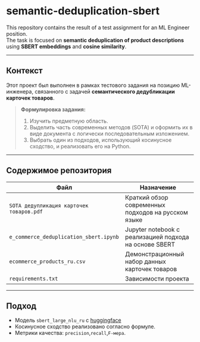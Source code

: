 # semantic-deduplication-sbert

This repository contains the result of a test assignment for an ML Engineer position.  
The task is focused on **semantic deduplication of product descriptions** using **SBERT embeddings** and **cosine similarity**.

---

## Контекст

Этот проект был выполнен в рамках тестового задания на позицию ML-инженера, связанного с задачей **семантического дедубликации карточек товаров**.

> **Формулировка задания:**
>
> 1. Изучить предметную область.
> 2. Выделить часть современных методов (SOTA) и оформить их в виде документа с логически последовательным изложением.
> 3. Выбрать один из подходов, использующий косинусное сходство, и реализовать его на Python.

---

## Содержимое репозитория

| Файл                                      | Назначение                                                 |
|-------------------------------------------|------------------------------------------------------------|
| `SOTA дедупликация карточек товаров.pdf`  | Краткий обзор современных подходов на русском языке        |
| `e_commerce_deduplication_sbert.ipynb`    | Jupyter notebook с реализацией подхода на основе SBERT     |
| `ecommerce_products_ru.csv`               | Демонстрационный набор данных карточек товаров             |
| `requirements.txt`                        | Зависимости проекта                                        |

---

## Подход

- Модель `sbert_large_nlu_ru` с [huggingface](https://huggingface.co/ai-forever/sbert_large_nlu_ru)
- Косинусное сходство реализовано согласно формуле.
- Метрики качества: `precision`,`recall`,`F-мера`.
